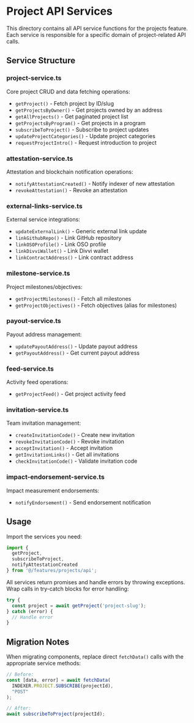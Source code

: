 # Project API Services

This directory contains all API service functions for the projects feature. Each service is responsible for a specific domain of project-related API calls.

## Service Structure

### project-service.ts
Core project CRUD and data fetching operations:
- `getProject()` - Fetch project by ID/slug
- `getProjectsByOwner()` - Get projects owned by an address
- `getAllProjects()` - Get paginated project list
- `getProjectsByProgram()` - Get projects in a program
- `subscribeToProject()` - Subscribe to project updates
- `updateProjectCategories()` - Update project categories
- `requestProjectIntro()` - Request introduction to project

### attestation-service.ts
Attestation and blockchain notification operations:
- `notifyAttestationCreated()` - Notify indexer of new attestation
- `revokeAttestation()` - Revoke an attestation

### external-links-service.ts
External service integrations:
- `updateExternalLink()` - Generic external link update
- `linkGithubRepo()` - Link GitHub repository
- `linkOSOProfile()` - Link OSO profile
- `linkDivviWallet()` - Link Divvi wallet
- `linkContractAddress()` - Link contract address

### milestone-service.ts
Project milestones/objectives:
- `getProjectMilestones()` - Fetch all milestones
- `getProjectObjectives()` - Fetch objectives (alias for milestones)

### payout-service.ts
Payout address management:
- `updatePayoutAddress()` - Update payout address
- `getPayoutAddress()` - Get current payout address

### feed-service.ts
Activity feed operations:
- `getProjectFeed()` - Get project activity feed

### invitation-service.ts
Team invitation management:
- `createInvitationCode()` - Create new invitation
- `revokeInvitationCode()` - Revoke invitation
- `acceptInvitation()` - Accept invitation
- `getInvitationLinks()` - Get all invitations
- `checkInvitationCode()` - Validate invitation code

### impact-endorsement-service.ts
Impact measurement endorsements:
- `notifyEndorsement()` - Send endorsement notification

## Usage

Import the services you need:

```typescript
import { 
  getProject, 
  subscribeToProject,
  notifyAttestationCreated 
} from '@/features/projects/api';
```

All services return promises and handle errors by throwing exceptions. Wrap calls in try-catch blocks for error handling:

```typescript
try {
  const project = await getProject('project-slug');
} catch (error) {
  // Handle error
}
```

## Migration Notes

When migrating components, replace direct `fetchData()` calls with the appropriate service methods:

```typescript
// Before:
const [data, error] = await fetchData(
  INDEXER.PROJECT.SUBSCRIBE(projectId),
  "POST"
);

// After:
await subscribeToProject(projectId);
```